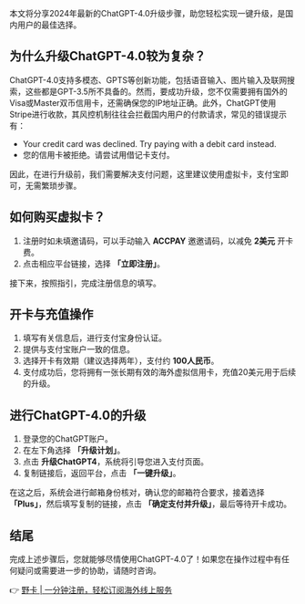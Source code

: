 本文将分享2024年最新的ChatGPT-4.0升级步骤，助您轻松实现一键升级，是国内用户的最佳选择。

## 为什么升级ChatGPT-4.0较为复杂？

ChatGPT-4.0支持多模态、GPTS等创新功能，包括语音输入、图片输入及联网搜索，这些都是GPT-3.5所不具备的。然而，要成功升级，您不仅需要拥有国外的Visa或Master双币信用卡，还需确保您的IP地址正确。此外，ChatGPT使用Stripe进行收款，其风控机制往往会拦截国内用户的付款请求，常见的错误提示有：

- Your credit card was declined. Try paying with a debit card instead.
- 您的信用卡被拒绝。请尝试用借记卡支付。

因此，在进行升级前，我们需要解决支付问题，这里建议使用虚拟卡，支付宝即可，无需繁琐步骤。

## 如何购买虚拟卡？

1. 注册时如未填邀请码，可以手动输入 **ACCPAY** 邀邀请码，以减免 **2美元** 开卡费。
2. 点击相应平台链接，选择 **「立即注册」**。

接下来，按照指引，完成注册信息的填写。

## 开卡与充值操作

1. 填写有关信息后，进行支付宝身份认证。
2. 提供与支付宝账户一致的信息。
3. 选择开卡有效期（建议选择两年），支付约 **100人民币**。
4. 支付成功后，您将拥有一张长期有效的海外虚拟信用卡，充值20美元用于后续的升级。

## 进行ChatGPT-4.0的升级

1. 登录您的ChatGPT账户。
2. 在左下角选择 **「升级计划」**。
3. 点击 **升级ChatGPT4**，系统将引导您进入支付页面。
4. 复制链接后，返回平台，点击 **「一键升级」**。

在这之后，系统会进行邮箱身份核对，确认您的邮箱符合要求，接着选择 **「Plus」**，然后填写复制的链接，点击 **「确定支付并升级」**，最后等待开卡成功。

## 结尾

完成上述步骤后，您就能够尽情使用ChatGPT-4.0了！如果您在操作过程中有任何疑问或需要进一步的协助，请随时咨询。

👉 [野卡 | 一分钟注册，轻松订阅海外线上服务](https://bit.ly/bewildcard)